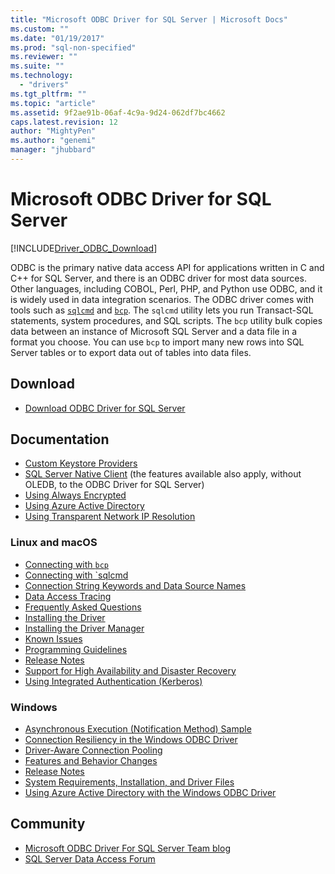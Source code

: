 ```yaml
---
title: "Microsoft ODBC Driver for SQL Server | Microsoft Docs"
ms.custom: ""
ms.date: "01/19/2017"
ms.prod: "sql-non-specified"
ms.reviewer: ""
ms.suite: ""
ms.technology:
  - "drivers"
ms.tgt_pltfrm: ""
ms.topic: "article"
ms.assetid: 9f2ae91b-06af-4c9a-9d24-062df7bc4662
caps.latest.revision: 12
author: "MightyPen"
ms.author: "genemi"
manager: "jhubbard"
---
```

# Microsoft ODBC Driver for SQL Server
[!INCLUDE[Driver_ODBC_Download](../../includes/driver_odbc_download.md)]

ODBC is the primary native data access API for applications written in C and C++ for SQL Server, and there is an ODBC driver for most data sources. Other languages, including COBOL, Perl, PHP, and Python use ODBC, and it is widely used in data integration scenarios. The ODBC driver comes with tools such as  [`sqlcmd`](https://msdn.microsoft.com/library/ms162773.aspx) and [`bcp`](https://msdn.microsoft.com/library/ms162802.aspx). The `sqlcmd` utility lets you run Transact-SQL statements, system procedures, and SQL scripts. The `bcp` utility bulk copies data between an instance of Microsoft SQL Server and a data file in a format you choose. You can use `bcp` to import many new rows into SQL Server tables or to export data out of tables into data files.  

## Download

* [Download ODBC Driver for SQL Server](../../connect/odbc/download-odbc-driver-for-sql-server.md)  

## Documentation  

* [Custom Keystore Providers](../../connect/odbc/custom-keystore-providers.md)
* [SQL Server Native Client](../../relational-databases/native-client/features/sql-server-native-client-features.md) (the features available also apply, without OLEDB, to the ODBC Driver for SQL Server)
* [Using Always Encrypted](../../connect/odbc/using-always-encrypted-with-the-odbc-driver.md)
* [Using Azure Active Directory](../../connect/odbc/using-azure-active-directory.md)
* [Using Transparent Network IP Resolution](../../connect/odbc/using-transparent-network-ip-resolution.md)

### Linux and macOS

* [Connecting with `bcp`](../../connect/odbc/linux-mac/connecting-with-bcp.md)
* [Connecting with `sqlcmd](../../connect/odbc/linux-mac/connecting-with-sqlcmd.md)
* [Connection String Keywords and Data Source Names](../../connect/odbc/linux-mac/connection-string-keywords-and-data-source-names-dsns.md)
* [Data Access Tracing](../../connect/odbc/linux-mac/data-access-tracing-with-the-odbc-driver-on-linux.md)
* [Frequently Asked Questions](../../connect/odbc/linux-mac/frequently-asked-questions-faq-for-odbc-linux.md)
* [Installing the Driver](../../connect/odbc/linux-mac/installing-the-microsoft-odbc-driver-for-sql-server-on-linux.md)
* [Installing the Driver Manager](../../connect/odbc/linux-mac/installing-the-driver-manager.md)
* [Known Issues](../../connect/odbc/linux-mac/known-issues-in-this-version-of-the-driver.md)
* [Programming Guidelines](../../connect/odbc/linux-mac/programming-guidelines.md)
* [Release Notes](../../connect/odbc/linux-mac/release-notes.md)
* [Support for High Availability and Disaster Recovery](../../connect/odbc/linux-mac/odbc-driver-on-linux-support-for-high-availability-disaster-recovery.md)
* [Using Integrated Authentication (Kerberos)](../../connect/odbc/linux-mac/using-integrated-authentication.md)

### Windows

* [Asynchronous Execution (Notification Method) Sample](../../connect/odbc/windows/asynchronous-execution-notification-method-sample.md)
* [Connection Resiliency in the Windows ODBC Driver](../../connect/odbc/windows/connection-resiliency-in-the-windows-odbc-driver.md)
* [Driver-Aware Connection Pooling](../../connect/odbc/windows/driver-aware-connection-pooling-in-the-odbc-driver-for-sql-server.md)
* [Features and Behavior Changes](../../connect/odbc/windows/features-of-the-microsoft-odbc-driver-for-sql-server-on-windows.md)
* [Release Notes](../../connect/odbc/windows/release-notes.md)
* [System Requirements, Installation, and Driver Files](../../connect/odbc/windows/system-requirements-installation-and-driver-files.md)
* [Using Azure Active Directory with the Windows ODBC Driver](../../connect/odbc/windows/using-azure-active-directory-with-the-windows-odbc-driver.md)

## Community  
* [Microsoft ODBC Driver For SQL Server Team blog](http://blogs.msdn.com/sqlnativeclient/default.aspx)  
* [SQL Server Data Access Forum](http://social.technet.microsoft.com/Forums/en/sqldataaccess/threads)  
